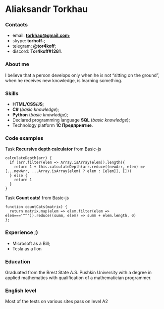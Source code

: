 # Aliaksandr Torkhau
### Contacts
- email: **torkhau@gmail.com**;
- skype: **torhoff-**;
- telegram: **@tor4koff**;
- discord: **Tor4koff#1281**.
### About me
I believe that a person develops only when he is not “sitting on the ground”, when he receives new knowledge, is learning something.
### Skills
- **HTML/CSS/JS**;
- **C#** (*basic knowledge*);
- **Python** (*basic knowledge*);
- Declared programming language **SQL** (*basic knowledge*);
- Technology platform **1С Предприятие**.
### Code examples
Task **Recursive depth calculator** from Basic-js
```
calculateDepth(arr) {
  if (arr.filter(elem => Array.isArray(elem)).length){
    return 1 + this.calculateDepth(arr.reduce((newArr, elem) => [...newArr, ...Array.isArray(elem) ? elem : [elem]], []))
  } else {
    return 1
  }
}
```

Task **Count cats!** from Basic-js
```
function countCats(matrix) {
  return matrix.map(elem => elem.filter(elem => elem==='^^')).reduce((summ, elem) => summ + elem.length, 0)
};
```
### Experience ;)
- Microsoft as a Bill;
- Tesla as a Ilon
### Education
Graduated from the Brest State A.S. Pushkin University with a degree in applied mathematics with qualification of a mathematician programmer.
### English level
Most of the tests on various sites pass on level A2